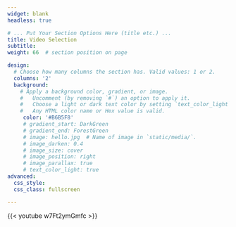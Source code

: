 ```yaml
---
widget: blank
headless: true

# ... Put Your Section Options Here (title etc.) ...
title: Video Selection
subtitle:
weight: 66  # section position on page

design:
  # Choose how many columns the section has. Valid values: 1 or 2.
  columns: '2'
  background:
    # Apply a background color, gradient, or image.
    #   Uncomment (by removing `#`) an option to apply it.
    #   Choose a light or dark text color by setting `text_color_light`.
    #   Any HTML color name or Hex value is valid.
     color: '#B6B5F8'
     # gradient_start: DarkGreen
     # gradient_end: ForestGreen
     # image: hello.jpg  # Name of image in `static/media/`.
     # image_darken: 0.4
     # image_size: cover
     # image_position: right
     # image_parallax: true
     # text_color_light: true
advanced:
  css_style:
  css_class: fullscreen

---
```

{{< youtube w7Ft2ymGmfc >}}
